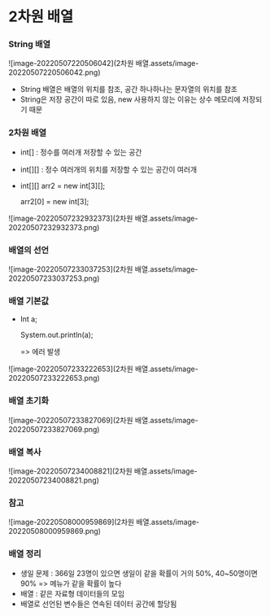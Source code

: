 # 2차원 배열

### String 배열

![image-20220507220506042](2차원 배열.assets/image-20220507220506042.png)

- String 배열은 배열의 위치를 참조, 공간 하나하나는 문자열의 위치를 참조
- String은 저장 공간이 따로 있음, new 사용하지 않는 이유는 상수 메모리에 저장되기 때문

### 2차원 배열

- int[] : 정수를 여러개 저장할 수 있는 공간
- int\[][] : 정수 여러개의 위치를 저장할 수 있는 공간이 여러개

- int\[][] arr2 = new int\[3][];

  arr2[0] = new int[3];

![image-20220507232932373](2차원 배열.assets/image-20220507232932373.png)

### 배열의 선언

![image-20220507233037253](2차원 배열.assets/image-20220507233037253.png)

### 배열 기본값

- Int a;

  System.out.println(a);

  => 에러 발생

![image-20220507233222653](2차원 배열.assets/image-20220507233222653.png)



### 배열 초기화

![image-20220507233827069](2차원 배열.assets/image-20220507233827069.png)

### 배열 복사

![image-20220507234008821](2차원 배열.assets/image-20220507234008821.png)

### 참고

![image-20220508000959869](2차원 배열.assets/image-20220508000959869.png)

### 배열 정리

- 생일 문제 : 366일 23명이 있으면 생일이 같을 확률이 거의 50%, 40~50명이면 90% => 메뉴가 같을 확률이 높다
- 배열 : 같은 자료형 데이터들의 모임
- 배열로 선언된 변수들은 연속된 데이터 공간에 할당됨
